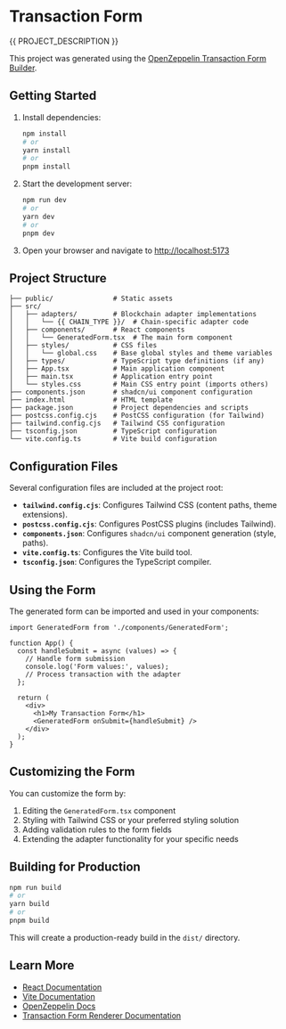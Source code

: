 # Transaction Form

{{ PROJECT_DESCRIPTION }}

This project was generated using the [OpenZeppelin Transaction Form Builder](https://transaction-form-builder.openzeppelin.com/).

## Getting Started

1. Install dependencies:

   ```bash
   npm install
   # or
   yarn install
   # or
   pnpm install
   ```

2. Start the development server:

   ```bash
   npm run dev
   # or
   yarn dev
   # or
   pnpm dev
   ```

3. Open your browser and navigate to [http://localhost:5173](http://localhost:5173)

## Project Structure

```
├── public/               # Static assets
├── src/
│   ├── adapters/         # Blockchain adapter implementations
│   │   └── {{ CHAIN_TYPE }}/  # Chain-specific adapter code
│   ├── components/       # React components
│   │   └── GeneratedForm.tsx  # The main form component
│   ├── styles/           # CSS files
│   │   └── global.css    # Base global styles and theme variables
│   ├── types/            # TypeScript type definitions (if any)
│   ├── App.tsx           # Main application component
│   ├── main.tsx          # Application entry point
│   └── styles.css        # Main CSS entry point (imports others)
├── components.json       # shadcn/ui component configuration
├── index.html            # HTML template
├── package.json          # Project dependencies and scripts
├── postcss.config.cjs    # PostCSS configuration (for Tailwind)
├── tailwind.config.cjs   # Tailwind CSS configuration
├── tsconfig.json         # TypeScript configuration
└── vite.config.ts        # Vite build configuration
```

## Configuration Files

Several configuration files are included at the project root:

- **`tailwind.config.cjs`**: Configures Tailwind CSS (content paths, theme extensions).
- **`postcss.config.cjs`**: Configures PostCSS plugins (includes Tailwind).
- **`components.json`**: Configures `shadcn/ui` component generation (style, paths).
- **`vite.config.ts`**: Configures the Vite build tool.
- **`tsconfig.json`**: Configures the TypeScript compiler.

## Using the Form

The generated form can be imported and used in your components:

```tsx
import GeneratedForm from './components/GeneratedForm';

function App() {
  const handleSubmit = async (values) => {
    // Handle form submission
    console.log('Form values:', values);
    // Process transaction with the adapter
  };

  return (
    <div>
      <h1>My Transaction Form</h1>
      <GeneratedForm onSubmit={handleSubmit} />
    </div>
  );
}
```

## Customizing the Form

You can customize the form by:

1. Editing the `GeneratedForm.tsx` component
2. Styling with Tailwind CSS or your preferred styling solution
3. Adding validation rules to the form fields
4. Extending the adapter functionality for your specific needs

## Building for Production

```bash
npm run build
# or
yarn build
# or
pnpm build
```

This will create a production-ready build in the `dist/` directory.

## Learn More

- [React Documentation](https://react.dev/)
- [Vite Documentation](https://vitejs.dev/)
- [OpenZeppelin Docs](https://docs.openzeppelin.com/)
- [Transaction Form Renderer Documentation](https://github.com/OpenZeppelin/transaction-form-builder)
